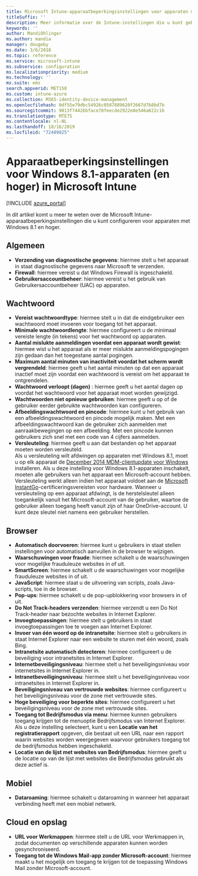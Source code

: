 ```yaml
---
title: Microsoft Intune-apparaatbeperkingsinstellingen voor apparaten met Windows 8.1
titleSuffix: ''
description: Meer informatie over de Intune-instellingen die u kunt gebruiken voor het beheren van apparaatinstellingen en functionaliteit op apparaten met Windows 8.1.
keywords: ''
author: MandiOhlinger
ms.author: mandia
manager: dougeby
ms.date: 3/6/2018
ms.topic: reference
ms.service: microsoft-intune
ms.subservice: configuration
ms.localizationpriority: medium
ms.technology: ''
ms.suite: ems
search.appverid: MET150
ms.custom: intune-azure
ms.collection: M365-identity-device-management
ms.openlocfilehash: 0df55e79dbc54926c0507889620f2667d7b8bd7b
ms.sourcegitcommit: 9013f7442bbface78feecde2922e8e546a622c16
ms.translationtype: MTE75
ms.contentlocale: nl-NL
ms.lasthandoff: 10/16/2019
ms.locfileid: "72489825"
---
```

# <a name="microsoft-intune-windows-81-and-later-device-restriction-settings"></a>Apparaatbeperkingsinstellingen voor Windows 8.1-apparaten (en hoger) in Microsoft Intune

[!INCLUDE [azure_portal](../includes/azure_portal.md)]

In dit artikel komt u meer te weten over de Microsoft Intune-apparaatbeperkingsinstellingen die u kunt configureren voor apparaten met Windows 8.1 en hoger.


## <a name="general"></a>Algemeen

- **Verzending van diagnostische gegevens**: hiermee stelt u het apparaat in staat diagnostische gegevens naar Microsoft te verzenden.
- **Firewall**: hiermee vereist u dat Windows Firewall is ingeschakeld.
- **Gebruikersaccountbeheer**: hiermee vereist u het gebruik van Gebruikersaccountbeheer (UAC) op apparaten.

## <a name="password"></a>Wachtwoord
- **Vereist wachtwoordtype**: hiermee stelt u in dat de eindgebruiker een wachtwoord moet invoeren voor toegang tot het apparaat.
- **Minimale wachtwoordlengte**: hiermee configureert u de minimaal vereiste lengte (in tekens) voor het wachtwoord op apparaten.
- **Aantal mislukte aanmeldingen voordat een apparaat wordt gewist**: hiermee wist u het apparaat als er meer mislukte aanmeldingspogingen zijn gedaan dan het toegestane aantal pogingen.
- **Maximum aantal minuten van inactiviteit voordat het scherm wordt vergrendeld**: hiermee geeft u het aantal minuten op dat een apparaat inactief moet zijn voordat een wachtwoord is vereist om het apparaat te ontgrendelen.
- **Wachtwoord verloopt (dagen)** : hiermee geeft u het aantal dagen op voordat het wachtwoord voor het apparaat moet worden gewijzigd.
- **Wachtwoorden niet opnieuw gebruiken**: hiermee geeft u op of de gebruiker eerder gebruikte wachtwoorden kan configureren.
- **Afbeeldingswachtwoord en pincode**: hiermee kunt u het gebruik van een afbeeldingswachtwoord en pincode mogelijk maken. Met een afbeeldingswachtwoord kan de gebruiker zich aanmelden met aanraakbewegingen op een afbeelding. Met een pincode kunnen gebruikers zich snel met een code van 4 cijfers aanmelden.
- **Versleuteling**: hiermee geeft u aan dat bestanden op het apparaat moeten worden versleuteld.<br>Als u versleuteling wilt afdwingen op apparaten met Windows 8.1, moet u op elk apparaat de [December 2014 MDM-clientupdate voor Windows](https://support.microsoft.com/kb/3013816) installeren.
Als u deze instelling voor Windows 8.1-apparaten inschakelt, moeten alle gebruikers van het apparaat een Microsoft-account hebben.
Versleuteling werkt alleen indien het apparaat voldoet aan de [Microsoft InstantGo](https://blogs.windows.com/windowsexperience/2014/06/19/instantgo-a-better-way-to-sleep/#IBHULcTfI4PokO8X.97)-certificeringsvereisten voor hardware.
Wanneer u versleuteling op een apparaat afdwingt, is de herstelsleutel alleen toegankelijk vanuit het Microsoft-account van de gebruiker, waartoe de gebruiker alleen toegang heeft vanuit zijn of haar OneDrive-account. U kunt deze sleutel niet namens een gebruiker herstellen. 



## <a name="browser"></a>Browser
- **Automatisch doorvoeren**: hiermee kunt u gebruikers in staat stellen instellingen voor automatisch aanvullen in de browser te wijzigen.
- **Waarschuwingen voor fraude**: hiermee schakelt u de waarschuwingen voor mogelijke frauduleuze websites in of uit.
- **SmartScreen**: hiermee schakelt u de waarschuwingen voor mogelijke frauduleuze websites in of uit.
- **JavaScript**: hiermee staat u de uitvoering van scripts, zoals Java-scripts, toe in de browser.
- **Pop-ups**: hiermee schakelt u de pop-upblokkering voor browsers in of uit.
- **Do Not Track-headers verzenden**: hiermee verzendt u een Do Not Track-header naar bezochte websites in Internet Explorer.
- **Invoegtoepassingen**: hiermee stelt u gebruikers in staat invoegtoepassingen toe te voegen aan Internet Explorer.
- **Invoer van één woord op de intranetsite**: hiermee stelt u gebruikers in staat Internet Explorer naar een website te sturen met één woord, zoals Bing.
- **Intranetsite automatisch detecteren**: hiermee configureert u de beveiliging voor intranetsites in Internet Explorer.
- **Internetbeveiligingsniveau**: hiermee stelt u het beveiligingsniveau voor internetsites in Internet Explorer in.
- **Intranetbeveiligingsniveau**: hiermee stelt u het beveiligingsniveau voor intranetsites in Internet Explorer in.
- **Beveiligingsniveau van vertrouwde websites**: hiermee configureert u het beveiligingsniveau voor de zone met vertrouwde sites.
- **Hoge beveiliging voor beperkte sites**: hiermee configureert u het beveiligingsniveau voor de zone met vertrouwde sites.
- **Toegang tot Bedrijfsmodus via menu**: hiermee kunnen gebruikers toegang krijgen tot de menuoptie Bedrijfsmodus van Internet Explorer.
Als u deze instelling selecteert, kunt u een **Locatie van het registratierapport** opgeven, die bestaat uit een URL naar een rapport waarin websites worden weergegeven waarvoor gebruikers toegang tot de bedrijfsmodus hebben ingeschakeld.
- **Locatie van de lijst met websites van Bedrijfsmodus**: hiermee geeft u de locatie op van de lijst met websites die Bedrijfsmodus gebruikt als deze actief is.

## <a name="cellular"></a>Mobiel
- **Dataroaming**: hiermee schakelt u dataroaming in wanneer het apparaat verbinding heeft met een mobiel netwerk.

## <a name="cloud-and-storage"></a>Cloud en opslag
- **URL voor Werkmappen**: hiermee stelt u de URL voor Werkmappen in, zodat documenten op verschillende apparaten kunnen worden gesynchroniseerd.
- **Toegang tot de Windows Mail-app zonder Microsoft-account**: hiermee maakt u het mogelijk om toegang te krijgen tot de toepassing Windows Mail zonder Microsoft-account.
